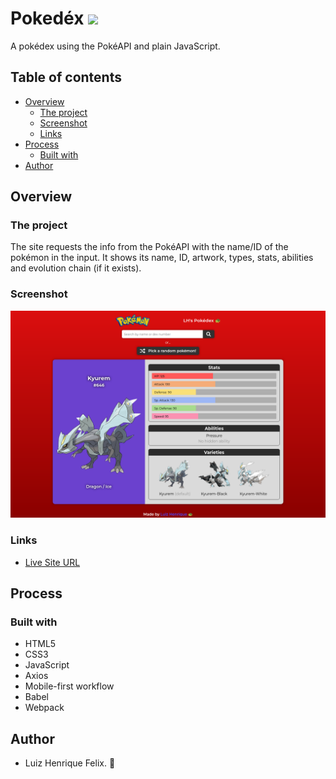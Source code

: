 # Pokedéx ![](https://img.shields.io/github/license/luizhf42/to-do-app?style=for-the-badge)
A pokédex using the PokéAPI and plain JavaScript.

## Table of contents

- [Overview](#overview)
  - [The project](#the-project)
  - [Screenshot](#screenshot)
  - [Links](#links)
- [Process](#process)
  - [Built with](#built-with)
- [Author](#author)

## Overview

### The project

The site requests the info from the PokéAPI with the name/ID of the pokémon in the input. It shows its name, ID, artwork, types, stats, abilities and evolution chain (if it exists).

### Screenshot

![](./public/assets/images/screenshot.png)

### Links

- [Live Site URL](https://pokedex-luizhf42.vercel.app/)

## Process

### Built with

- HTML5
- CSS3
- JavaScript
- Axios
- Mobile-first workflow
- Babel
- Webpack

## Author

- Luiz Henrique Felix. 🐢

